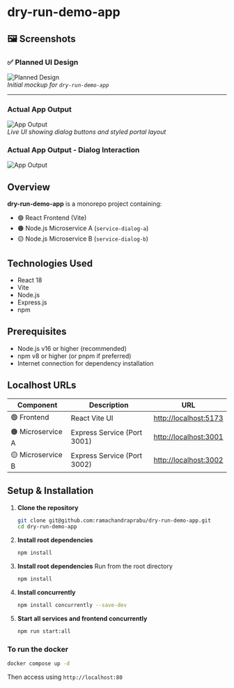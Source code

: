 # dry-run-demo-app

## 🖼️ Screenshots

### ✅ Planned UI Design

![Planned Design](./docs/dryrun-demo-app.jpeg)  
_Initial mockup for `dry-run-demo-app`_

---

### Actual App Output

![App Output](./docs/app-output.png)  
_Live UI showing dialog buttons and styled portal layout_

### Actual App Output - Dialog Interaction

![App Output](./docs/app-output-dialog.png)

## Overview

**dry-run-demo-app** is a monorepo project containing:

- 🟢 React Frontend (Vite)
- 🟠 Node.js Microservice A (`service-dialog-a`)
- 🟡 Node.js Microservice B (`service-dialog-b`)

## Technologies Used

- React 18
- Vite
- Node.js
- Express.js
- npm

## Prerequisites

- Node.js v16 or higher (recommended)
- npm v8 or higher (or pnpm if preferred)
- Internet connection for dependency installation

## Localhost URLs

| Component         | Description                 | URL                                            |
| ----------------- | --------------------------- | ---------------------------------------------- |
| 🟢 Frontend       | React Vite UI               | [http://localhost:5173](http://localhost:5173) |
| 🟠 Microservice A | Express Service (Port 3001) | [http://localhost:3001](http://localhost:3001) |
| 🟡 Microservice B | Express Service (Port 3002) | [http://localhost:3002](http://localhost:3002) |

## Setup & Installation

1. **Clone the repository**

   ```bash
   git clone git@github.com:ramachandraprabu/dry-run-demo-app.git
   cd dry-run-demo-app

   ```

2. **Install root dependencies**

   ```bash
   npm install

   ```

3. **Install root dependencies**
   Run from the root directory

   ```bash
   npm install
   ```

4. **Install concurrently**

   ```bash
   npm install concurrently --save-dev
   ```

5. **Start all services and frontend concurrently**

   ```bash
   npm run start:all
   ```


### To run the docker 
```sh
docker compose up -d
```

Then access using `http://localhost:80`